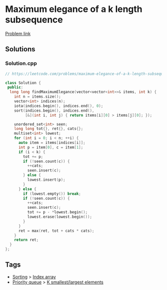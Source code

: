 # Maximum elegance of a k length subsequence

[Problem link](https://leetcode.com/problems/maximum-elegance-of-a-k-length-subsequence/)

## Solutions


### Solution.cpp
```cpp
// https://leetcode.com/problems/maximum-elegance-of-a-k-length-subsequence/

class Solution {
 public:
  long long findMaximumElegance(vector<vector<int>>& items, int k) {
    int n = items.size();
    vector<int> indices(n);
    iota(indices.begin(), indices.end(), 0);
    sort(indices.begin(), indices.end(),
         [&](int i, int j) { return items[i][0] > items[j][0]; });

    unordered_set<int> seen;
    long long tot{}, ret{}, cats{};
    multiset<int> lowest;
    for (int i = 0; i < n; ++i) {
      auto item = items[indices[i]];
      int p = item[0], c = item[1];
      if (i < k) {
        tot += p;
        if (!seen.count(c)) {
          ++cats;
          seen.insert(c);
        } else {
          lowest.insert(p);
        }
      } else {
        if (lowest.empty()) break;
        if (!seen.count(c)) {
          ++cats;
          seen.insert(c);
          tot += p - *lowest.begin();
          lowest.erase(lowest.begin());
        }
      }
      ret = max(ret, tot + cats * cats);
    }
    return ret;
  }
};
```
## Tags

* [Sorting](/Collections/sorting.md#sorting) > [Index array](/Collections/sorting.md#index-array)
* [Priority queue](/Collections/priority-queue.md#priority-queue) > [K smallest/largest elements](/Collections/priority-queue.md#k-smallest-largest-elements)
